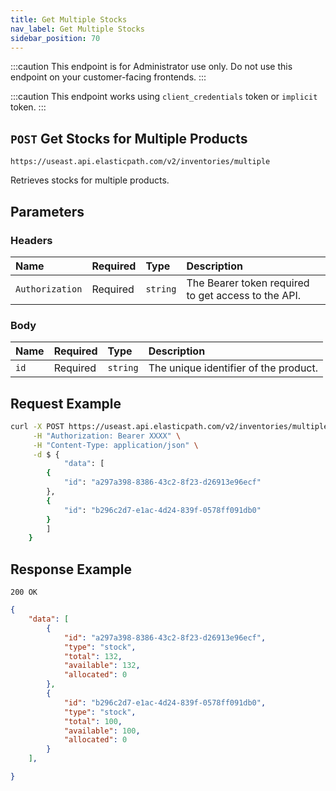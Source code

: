 ```yaml
---
title: Get Multiple Stocks
nav_label: Get Multiple Stocks
sidebar_position: 70
---
```


:::caution
This endpoint is for Administrator use only. Do not use this endpoint on your customer-facing frontends.
:::

:::caution
This endpoint works using `client_credentials` token or `implicit` token.
:::

## `POST` Get Stocks for Multiple Products

```http
https://useast.api.elasticpath.com/v2/inventories/multiple
```

Retrieves stocks for multiple products.

## Parameters

### Headers

| Name | Required | Type | Description |
| :--- | :--- | :--- | :--- |
| `Authorization` | Required | `string` | The Bearer token required to get access to the API. |

### Body

| Name | Required | Type      | Description |
| :--- | :--- |:----------| :--- |
| `id` | Required | `string` | The unique identifier of the product. |

## Request Example

```bash
curl -X POST https://useast.api.elasticpath.com/v2/inventories/multiple \
     -H "Authorization: Bearer XXXX" \
     -H "Content-Type: application/json" \
     -d $ {
            "data": [
        {
            "id": "a297a398-8386-43c2-8f23-d26913e96ecf"
        },
        {
            "id": "b296c2d7-e1ac-4d24-839f-0578ff091db0"
        }
        ]
    }
```

## Response Example

`200 OK`

```json
{
    "data": [
        {
            "id": "a297a398-8386-43c2-8f23-d26913e96ecf",
            "type": "stock",
            "total": 132,
            "available": 132,
            "allocated": 0
        },
        {
            "id": "b296c2d7-e1ac-4d24-839f-0578ff091db0",
            "type": "stock",
            "total": 100,
            "available": 100,
            "allocated": 0
        }
    ],

}
```

